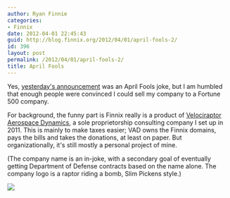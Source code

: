 ```yaml
---
author: Ryan Finnie
categories:
- Finnix
date: 2012-04-01 22:45:43
guid: http://blog.finnix.org/2012/04/01/april-fools-2/
id: 396
layout: post
permalink: /2012/04/01/april-fools-2/
title: April Fools
---
```

Yes, [yesterday's announcement](http://blog.finnix.org/2012/03/31/boeing-acquires-finnix/) was an April Fools joke, but I am humbled that enough people were convinced I could sell my company to a Fortune 500 company.

For background, the funny part is Finnix really is a product of [Velociraptor Aerospace Dynamics](http://www.velociraptors.info/vad/ "Velociraptor Aerospace Dynamics"), a sole proprietorship consulting company I set up in 2011. This is mainly to make taxes easier; VAD owns the Finnix domains, pays the bills and takes the donations, at least on paper. But organizationally, it's still mostly a personal project of mine.

(The company name is an in-joke, with a secondary goal of eventually getting Department of Defense contracts based on the name alone. The company logo is a raptor riding a bomb, Slim Pickens style.)

[![](http://www.velociraptors.info/vad/vad_logo.gif)](http://www.velociraptors.info/vad/ "Velociraptor Aerospace Dynamics")
